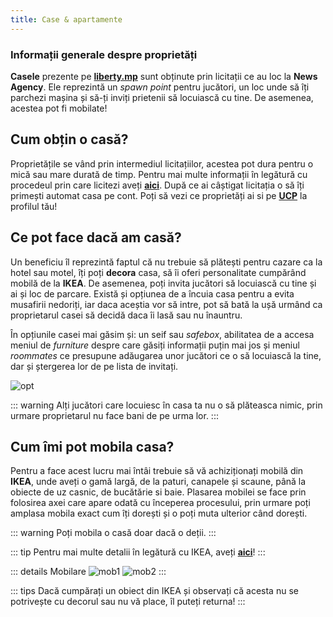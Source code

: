 ```yaml
---
title: Case & apartamente
---
```


### Informații generale despre proprietăți

**Casele** prezente pe [**liberty.mp**](https://ucp.liberty.mp) sunt obținute prin licitații ce au loc la **News Agency**. Ele reprezintă un *spawn point* pentru jucători, un loc unde să îți parchezi mașina și să-ți inviți prietenii să locuiască cu tine. De asemenea, acestea pot fi mobilate!

## Cum obțin o casă?

Proprietățile se vând prin intermediul licitațiilor, acestea pot dura pentru o mică sau mare durată de timp. Pentru mai multe informații în legătură cu procedeul prin care licitezi aveți [**aici**](https://wiki.liberty.mp/economy/businesses#news-agency). După ce ai câștigat licitația o să îți primești automat casa pe cont. Poți să vezi ce proprietăți ai si pe [**UCP**](https://ucp.liberty.mp) la profilul tău!

## Ce pot face dacă am casă?

Un beneficiu îl reprezintă faptul că nu trebuie să plătești pentru cazare ca la hotel sau motel, îți poți **decora** casa, să îi oferi personalitate cumpărând mobilă de la **IKEA**. De asemenea, poți invita jucători să locuiască cu tine și ai și loc de parcare. Există și opțiunea de a încuia casa pentru a evita musafirii nedoriți, iar daca aceștia vor să intre, pot să bată la ușă urmând ca proprietarul casei să decidă daca îi lasă sau nu înauntru. 

În opțiunile casei mai găsim și: un seif sau *safebox*, abilitatea de a accesa meniul de *furniture* despre care găsiți informații puțin mai jos și meniul *roommates* ce presupune adăugarea unor jucători ce o să locuiască la tine, dar și ștergerea lor de pe lista de invitați. 

<Image src="https://i.imgur.com/v1Gw166.png" alt="opt" />

::: warning
Alți jucători care locuiesc în casa ta nu o să plăteasca nimic, prin urmare proprietarul nu face bani de pe urma lor.
:::

## Cum îmi pot mobila casa?

Pentru a face acest lucru mai întâi trebuie să vă achiziționați mobilă din **IKEA**, unde aveți o gamă largă, de la paturi, canapele și scaune, până la obiecte de uz casnic, de bucătărie si baie. Plasarea mobilei se face prin folosirea axei care apare odată cu începerea procesului, prin urmare poți amplasa mobila exact cum îți dorești și o poți muta ulterior când dorești.

::: warning
Poți mobila o casă doar dacă o deții.
:::

::: tip
Pentru mai multe detalii în legătură cu IKEA, aveți [**aici**](https://wiki.liberty.mp/economy/businesses#furniture-store)!
:::

::: details Mobilare
<Image src="http://i.imgur.com/UsEelPK.gif" alt="mob1" />
<Image src="http://i.imgur.com/v9UqBUV.gif" alt="mob2" />
:::

::: tips
Dacă cumpărați un obiect din IKEA și observați că acesta nu se potrivește cu decorul sau nu vă place, îl puteți returna!
:::
